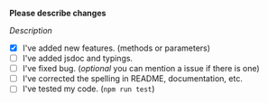 **Please describe changes**

*Description*

- [x] I've added new features. (methods or parameters)
- [ ] I've added jsdoc and typings.
- [ ] I've fixed bug. (*optional* you can mention a issue if there is one)
- [ ] I've corrected the spelling in README, documentation, etc.
- [ ] I've tested my code. (`npm run test`)